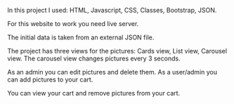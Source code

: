 In this project I used:
HTML, Javascript, CSS, Classes, Bootstrap, JSON.

For this website to work you need live server.

The initial data is taken from an external JSON file.

The project has three views for the pictures:
Cards view, List view, Carousel view.
The carousel view changes pictures every 3 seconds.

As an admin you can edit pictures and delete them.
As a user/admin you can add pictures to your cart.

You can view your cart and remove pictures from your cart.